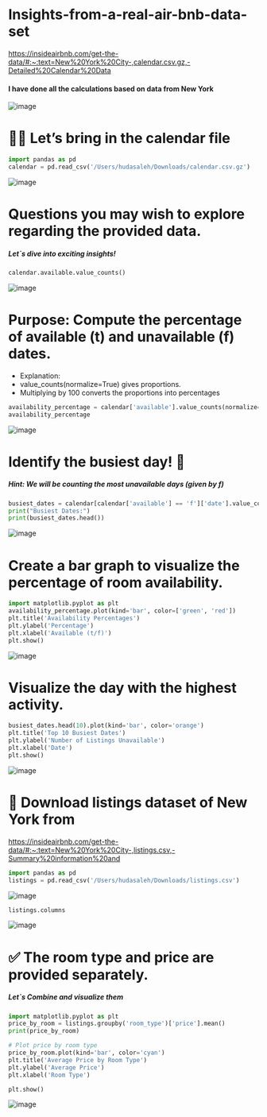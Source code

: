 # Insights-from-a-real-air-bnb-data-set
https://insideairbnb.com/get-the-data/#:~:text=New%20York%20City-,calendar.csv.gz,-Detailed%20Calendar%20Data 
#### I have done all the calculations based on data from New York
![image](https://github.com/user-attachments/assets/c681a4b0-2b57-4900-a73e-f2fc106dfb64)

# 🧑‍💻 Let’s bring in the calendar file
```python
import pandas as pd
calendar = pd.read_csv('/Users/hudasaleh/Downloads/calendar.csv.gz')
```
![image](https://github.com/user-attachments/assets/73ba9bde-0aa9-41e1-954b-09766bb81711)

# Questions you may wish to explore regarding the provided data.
##### Let`s dive into exciting insights!

```python
calendar.available.value_counts()
```
![image](https://github.com/user-attachments/assets/a55fbdaf-14f4-4b1b-aa07-a900f4f92ae3)

# Purpose: Compute the percentage of available (t) and unavailable (f) dates.

* Explanation:
* value_counts(normalize=True) gives proportions.
* Multiplying by 100 converts the proportions into percentages

```python
availability_percentage = calendar['available'].value_counts(normalize=True) * 100
availability_percentage
```
![image](https://github.com/user-attachments/assets/0813d6ad-3915-417c-9cb6-bd319e22d2d8)

# Identify the busiest day! 🚩
##### Hint: We will be counting the most unavailable days (given by f)
```python
busiest_dates = calendar[calendar['available'] == 'f']['date'].value_counts()
print("Busiest Dates:")
print(busiest_dates.head())
```
![image](https://github.com/user-attachments/assets/3ef9cf70-c3e7-4f5e-8c2d-8d8ccc8bda67)

# Create a bar graph to visualize the percentage of room availability.
```python
import matplotlib.pyplot as plt
availability_percentage.plot(kind='bar', color=['green', 'red'])
plt.title('Availability Percentages')
plt.ylabel('Percentage')
plt.xlabel('Available (t/f)')
plt.show()
```
![image](https://github.com/user-attachments/assets/d210d397-cdb6-4e96-b038-006d998ee765)

# Visualize the day with the highest activity.
``` python
busiest_dates.head(10).plot(kind='bar', color='orange')
plt.title('Top 10 Busiest Dates')
plt.ylabel('Number of Listings Unavailable')
plt.xlabel('Date')
plt.show()
```
![image](https://github.com/user-attachments/assets/d933442f-deda-4da1-994d-c594b76c0ed7)


# 📄 Download listings dataset of New York from
https://insideairbnb.com/get-the-data/#:~:text=New%20York%20City-,listings.csv,-Summary%20information%20and
``` python
import pandas as pd
listings = pd.read_csv('/Users/hudasaleh/Downloads/listings.csv')
```
![image](https://github.com/user-attachments/assets/24962c28-e026-4def-b294-8770251f102a)

``` python
listings.columns
```
![image](https://github.com/user-attachments/assets/a5793ed6-b614-416b-9d1c-42e649ef614b)

# ✅ The room type and price are provided separately.

##### Let`s Combine and visualize them
``` python
import matplotlib.pyplot as plt
price_by_room = listings.groupby('room_type')['price'].mean()
print(price_by_room)

# Plot price by room type
price_by_room.plot(kind='bar', color='cyan')
plt.title('Average Price by Room Type')
plt.ylabel('Average Price')
plt.xlabel('Room Type')

plt.show()
```
![image](https://github.com/user-attachments/assets/c5f57425-0646-43f8-86c3-8083165f4d47)


























